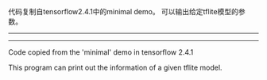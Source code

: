 代码复制自tensorflow2.4.1中的minimal demo。
可以输出给定tflite模型的参数。

***
***

Code copied from the 'minimal' demo in tensorflow 2.4.1

This program can print out the information of a given tflite model.
